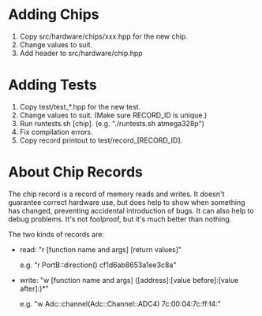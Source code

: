# Adding Chips
1. Copy src/hardware/chips/xxx.hpp for the new chip.
1. Change values to suit.
1. Add header to src/hardware/chip.hpp

# Adding Tests
1. Copy test/test_*.hpp for the new test.
1. Change values to suit. (Make sure RECORD_ID is unique.)
1. Run runtests.sh [chip]. (e.g. "./runtests.sh atmega328p")
1. Fix compilation errors.
1. Copy record printout to test/record_[RECORD_ID].

# About Chip Records
The chip record is a record of memory reads and writes. It doesn't
guarantee correct hardware use, but does help to show when something has
changed, preventing accidental introduction of bugs. It can also help to
debug problems. It's not foolproof, but it's much better than nothing.

The two kinds of records are:
* read: "r [function name and args] [return values]"

  e.g. "r PortB::direction() cf1d6ab8653a1ee3c8a"

* write: "w [function name and args] ([address]:[value before]:[value after]:)*"

  e.g. "w Adc::channel(Adc::Channel::ADC4) 7c:00:04:7c:ff:f4:"
